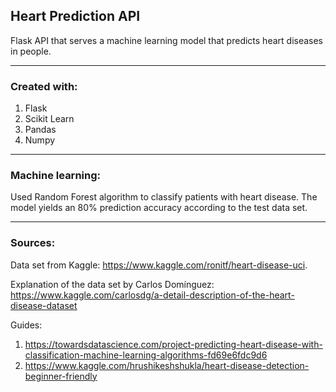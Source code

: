 ## Heart Prediction API

Flask API that serves a machine learning model that predicts heart diseases in people.

---

### Created with:

1. Flask
2. Scikit Learn
3. Pandas
4. Numpy

---

### Machine learning:

Used Random Forest algorithm to classify patients with heart disease. The model yields an 80% prediction accuracy according to the test data set.

---

### Sources:

Data set from Kaggle: https://www.kaggle.com/ronitf/heart-disease-uci.

Explanation of the data set by Carlos Domínguez: https://www.kaggle.com/carlosdg/a-detail-description-of-the-heart-disease-dataset

Guides:

1. https://towardsdatascience.com/project-predicting-heart-disease-with-classification-machine-learning-algorithms-fd69e6fdc9d6
2. https://www.kaggle.com/hrushikeshshukla/heart-disease-detection-beginner-friendly
